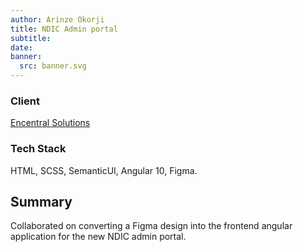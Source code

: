 ```yaml
---
author: Arinze Okorji
title: NDIC Admin portal
subtitle: 
date:
banner:
  src: banner.svg
---
```


<!--more-->

### Client
[Encentral Solutions](https://www.encentralsolutions.com/)

### Tech Stack
HTML, SCSS, SemanticUI, Angular 10, Figma.

## Summary
Collaborated on converting a Figma design into the frontend angular application for the new NDIC admin portal.
